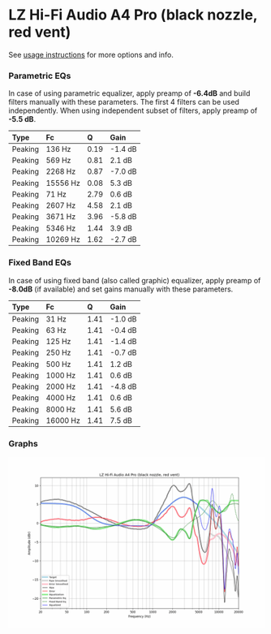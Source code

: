 # LZ Hi-Fi Audio A4 Pro (black nozzle, red vent)
See [usage instructions](https://github.com/jaakkopasanen/AutoEq#usage) for more options and info.

### Parametric EQs
In case of using parametric equalizer, apply preamp of **-6.4dB** and build filters manually
with these parameters. The first 4 filters can be used independently.
When using independent subset of filters, apply preamp of **-5.5 dB**.

| Type    | Fc       |    Q | Gain    |
|:--------|:---------|:-----|:--------|
| Peaking | 136 Hz   | 0.19 | -1.4 dB |
| Peaking | 569 Hz   | 0.81 | 2.1 dB  |
| Peaking | 2268 Hz  | 0.87 | -7.0 dB |
| Peaking | 15556 Hz | 0.08 | 5.3 dB  |
| Peaking | 71 Hz    | 2.79 | 0.6 dB  |
| Peaking | 2607 Hz  | 4.58 | 2.1 dB  |
| Peaking | 3671 Hz  | 3.96 | -5.8 dB |
| Peaking | 5346 Hz  | 1.44 | 3.9 dB  |
| Peaking | 10269 Hz | 1.62 | -2.7 dB |

### Fixed Band EQs
In case of using fixed band (also called graphic) equalizer, apply preamp of **-8.0dB**
(if available) and set gains manually with these parameters.

| Type    | Fc       |    Q | Gain    |
|:--------|:---------|:-----|:--------|
| Peaking | 31 Hz    | 1.41 | -1.0 dB |
| Peaking | 63 Hz    | 1.41 | -0.4 dB |
| Peaking | 125 Hz   | 1.41 | -1.4 dB |
| Peaking | 250 Hz   | 1.41 | -0.7 dB |
| Peaking | 500 Hz   | 1.41 | 1.2 dB  |
| Peaking | 1000 Hz  | 1.41 | 0.6 dB  |
| Peaking | 2000 Hz  | 1.41 | -4.8 dB |
| Peaking | 4000 Hz  | 1.41 | 0.6 dB  |
| Peaking | 8000 Hz  | 1.41 | 5.6 dB  |
| Peaking | 16000 Hz | 1.41 | 7.5 dB  |

### Graphs
![](./LZ%20Hi-Fi%20Audio%20A4%20Pro%20(black%20nozzle,%20red%20vent).png)